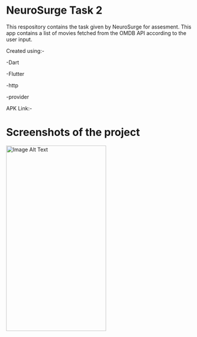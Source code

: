 # NeuroSurge Task 2

This respository contains the task given by NeuroSurge for assesment. This app contains a list of movies fetched from the OMDB API according to the user input.

Created using:- 

-Dart

-Flutter

-http

-provider


APK Link:- 

# Screenshots of the project

<img src="https://drive.google.com/uc?export=view&id=10kLI4IkxL6LPQNW9fTfUJhaq3e0AUtim" alt="Image Alt Text" width="270" height="500">








